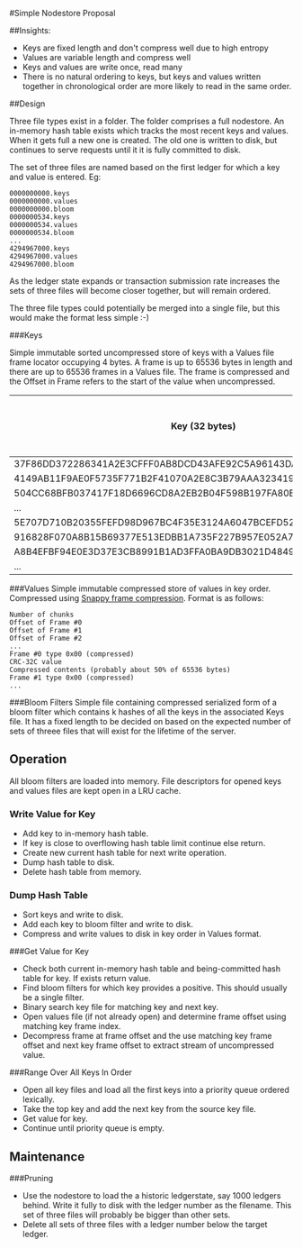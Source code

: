#Simple Nodestore Proposal

##Insights:

* Keys are fixed length and don't compress well due to high entropy
* Values are variable length and compress well
* Keys and values are write once, read many
* There is no natural ordering to keys, but keys and values written together in chronological order are more likely to read in the same order.

##Design

Three file types exist in a folder. The folder comprises a full nodestore. An in-memory hash table exists which tracks the most recent keys and values. When it gets full a new one is created. The old one is written to disk, but continues to serve requests until it it is fully committed to disk.

The set of three files are named based on the first ledger for which a key and value is entered. Eg:
```
0000000000.keys
0000000000.values
0000000000.bloom
0000000534.keys
0000000534.values
0000000534.bloom
...
4294967000.keys
4294967000.values
4294967000.bloom
```

As the ledger state expands or transaction submission rate increases the sets of three files will become closer together, but will remain ordered.

The three file types could potentially be merged into a single file, but this would make the format less simple :-)

###Keys

Simple immutable sorted uncompressed store of keys with a Values file frame locator occupying 4 bytes. A frame is up to 65536 bytes in length and there are up to 65536 frames in a Values file. The frame is compressed and the Offset in Frame refers to the start of the value when uncompressed.

|Key (32 bytes)|Frame (2 bytes)|Offset in Frame (2 bytes)|
|--------------|---------------|-------------------------|
|37F86DD372286341A2E3CFFF0AB8DCD43AFE92C5A96143DA13489B984DDA9C64|0| 0|
|4149AB11F9AE0F5735F771B2F41070A2E8C3B79AAA3234196C64ECBA5599DB90|0|557|
|504CC68BFB037417F18D6696CD8A2EB2B04F598B197FA80B80AC4006A42FC9E9|0|1114|
|...|...|...|
|5E707D710B20355FEFD98D967BC4F35E3124A6047BCEFD524749035DC762CA76|0|63000|
|916828F070A8B15B69377E513EDBB1A735F227B957E052A7A144298D9C912513|1|0|
|A8B4EFBF94E0E3D37E3CB8991B1AD3FFA0BA9DB3021D4849638613FEA6CE926E|1|127|
|...|...|...|

###Values
Simple immutable compressed store of values in key order. Compressed using [Snappy frame compression](https://snappy.googlecode.com/svn/trunk/framing_format.txt). Format is as follows:
```
Number of chunks
Offset of Frame #0
Offset of Frame #1
Offset of Frame #2
...
Frame #0 type 0x00 (compressed)
CRC-32C value
Compressed contents (probably about 50% of 65536 bytes)
Frame #1 type 0x00 (compressed)
...
```
###Bloom Filters
Simple file containing compressed serialized form of a bloom filter which contains k hashes of all the keys in the associated Keys file. It has a fixed length to be decided on based on the expected number of sets of threee files that will exist for the lifetime of the server.

## Operation

All bloom filters are loaded into memory. File descriptors for opened keys and values files are kept open in a LRU cache.

### Write Value for Key
* Add key to in-memory hash table.
* If key is close to overflowing hash table limit continue else return.
* Create new current hash table for next write operation.
* Dump hash table to disk.
* Delete hash table from memory.

### Dump Hash Table
* Sort keys and write to disk.
* Add each key to bloom filter and write to disk.
* Compress and write values to disk in key order in Values format.

###Get Value for Key
* Check both current in-memory hash table and being-committed hash table for key. If exists return value.
* Find bloom filters for which key provides a positive. This should usually be a single filter.
* Binary search key file for matching key and next key.
* Open values file (if not already open) and determine frame offset using matching key frame index.
* Decompress frame at frame offset and the use matching key frame offset and next key frame offset to extract stream of uncompressed value.

###Range Over All Keys In Order
* Open all key files and load all the first keys into a priority queue ordered lexically.
* Take the top key and add the next key from the source key file.
* Get value for key.
* Continue until priority queue is empty.

## Maintenance

###Pruning
* Use the nodestore to load the a historic ledgerstate, say 1000 ledgers behind. Write it fully to disk with the ledger number as the filename. This set of three files will probably be bigger than other sets. 
* Delete all sets of three files with a ledger number below the target ledger.



